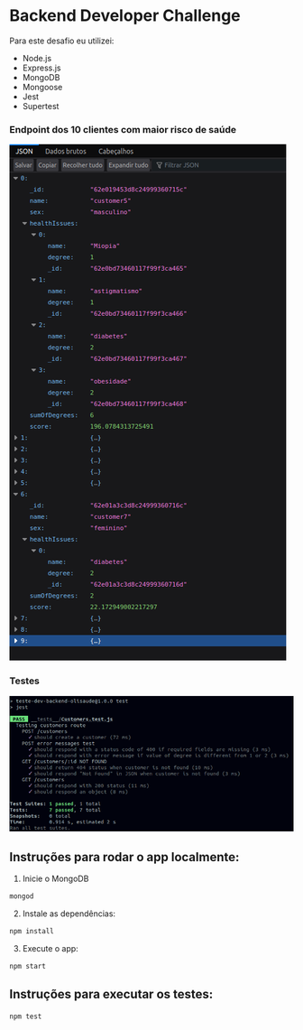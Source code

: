 # Backend Developer Challenge

Para este desafio eu utilizei:

- Node.js
- Express.js
- MongoDB
- Mongoose
- Jest
- Supertest

### Endpoint dos 10 clientes com maior risco de saúde

![preview higher risk](preview/first-ten.png)

### Testes

![preview tests](preview/tests.png)

## Instruções para rodar o app localmente:

1. Inicie o MongoDB

```bash
mongod
```

2. Instale as dependências:
```bash
npm install
```

3. Execute o app:
```bash
npm start
```
## Instruções para executar os testes:

```bash
npm test
```

